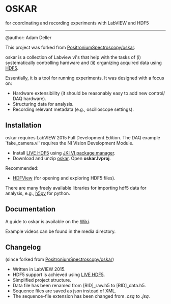 OSKAR
========
for coordinating and recording experiments with LabVIEW and HDF5

****

@author: Adam Deller

This project was forked from [PositroniumSpectroscopy/oskar](https://github.com/PositroniumSpectroscopy/oskar).

oskar is a collection of Labview vi's that help with the tasks of (i) systematically controlling hardware and (ii) organizing acquired data using [HDF5](https://www.hdfgroup.org/why_hdf/ "https://www.hdfgroup.org/why_hdf/").  

Essentially, it is a tool for running experiments. It was designed with a focus on:

 - Hardware extensibility (it should be reasonably easy to add new control/ DAQ hardware).
 - Structuring data for analysis.
 - Recording relevant metadata (e.g., oscilloscope settings).

## Installation

oskar requires LabVIEW 2015 Full Development Edition.  The DAQ example `fake\_camera.vi' requires the NI Vision Development Module.

- Install [LIVE HDF5](http://www.upvi.net/main/index.php/products/lvhdf5) using [JKI VI package manager](http://vipm.jki.net/).  
- Download and unzip [oskar](https://github.com/ad3ller/oskar). Open **oskar.lvproj**.

Recommended:

- [HDFView](https://www.hdfgroup.org/products/java/hdfview/) (for opening and exploring HDF5 files).

There are many freely available libraries for importing hdf5 data for analysis, e.g., [h5py](http://www.h5py.org/) for python.

## Documentation

A guide to oskar is available on the [Wiki](https://github.com/ad3ller/oskar_15/wiki "Wiki"). 

Example videos can be found in the media directory.

## Changelog
(since forked from [PositroniumSpectroscopy/oskar](https://github.com/PositroniumSpectroscopy/oskar))

- Written in LabVIEW 2015.
- HDF5 support is achieved using [LIVE HDF5](http://sine.ni.com/nips/cds/view/p/lang/en/nid/212983).
- Simplified project structure.
- Data file has been renamed from [RID]_raw.h5 to [RID]_data.h5.
- Sequence files are saved as json instead of XML.  
- The sequence-file extension has been changed from _.osq_ to _.jsq_.
